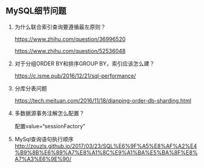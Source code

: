 ## MySQL细节问题

1. 为什么联合索引查询要遵循最左原则？

   <https://www.zhihu.com/question/36996520>

   <https://www.zhihu.com/question/52536048>

2. 对于分组ORDER BY和排序GROUP BY，索引应该怎么建？

   <https://c.isme.pub/2016/12/21/sql-performance/>

3. 分库分表问题

   <https://tech.meituan.com/2016/11/18/dianping-order-db-sharding.html>

4. 多数据源事务注解怎么配置？

   配置value=“sessionFactory”

5. MySql查询语句执行顺序
   http://zouzls.github.io/2017/03/23/SQL%E6%9F%A5%E8%AF%A2%E4%B9%8B%E6%89%A7%E8%A1%8C%E9%A1%BA%E5%BA%8F%E8%A7%A3%E6%9E%90/




